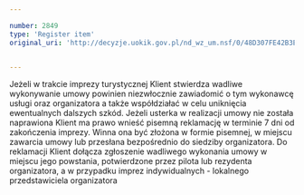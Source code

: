 ```yaml
---

number: 2849
type: 'Register item'
original_uri: 'http://decyzje.uokik.gov.pl/nd_wz_um.nsf/0/48D307FE42B3E512C12579B10040C145?OpenDocument'


---
```


Jeżeli w trakcie imprezy turystycznej Klient stwierdza wadliwe wykonywanie umowy powinien niezwłocznie zawiadomić o tym wykonawcę usługi oraz organizatora a także współdziałać w celu uniknięcia ewentualnych dalszych szkód. Jeżeli usterka w realizacji umowy nie została naprawiona Klient ma prawo wnieść pisemną reklamację w terminie 7 dni od zakończenia imprezy. Winna ona być złożona w formie pisemnej, w miejscu zawarcia umowy lub przesłana bezpośrednio do siedziby organizatora. Do reklamacji Klient dołącza zgłoszenie wadliwego wykonania umowy w miejscu jego powstania, potwierdzone przez pilota lub rezydenta organizatora, a w przypadku imprez indywidualnych - lokalnego przedstawiciela organizatora
